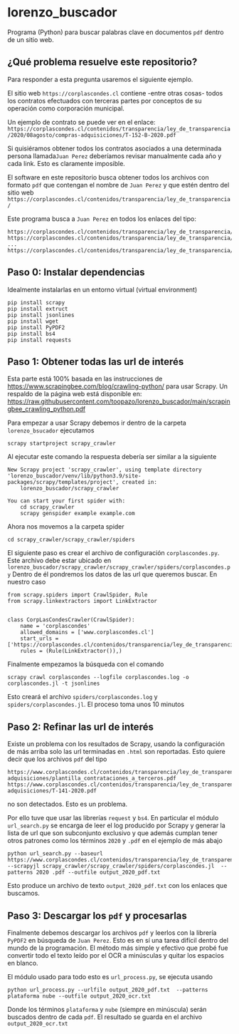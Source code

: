 # lorenzo_buscador
Programa (Python) para buscar palabras clave en documentos ```pdf``` dentro de 
un sitio web. 

## ¿Qué problema resuelve este repositorio?
Para responder a esta pregunta usaremos el siguiente ejemplo.

El sitio web ```https://corplascondes.cl``` contiene -entre otras cosas- todos 
los contratos efectuados con terceras partes por conceptos de su operación 
como corporación municipal. 

Un ejemplo de contrato se puede ver en el enlace:
```https://corplascondes.cl/contenidos/transparencia/ley_de_transparencia/2020/08agosto/compras-adquisiciones/T-152-B-2020.pdf```

Si quisiéramos obtener todos los contratos asociados a una determinada persona
llamada```Juan Perez``` deberíamos revisar manualmente cada año y cada link. 
Esto es claramente imposible. 

El software en este repositorio busca obtener todos 
los archivos con formato ```pdf``` que contengan el nombre de ```Juan Perez``` 
y que estén dentro del sitio web 
```https://corplascondes.cl/contenidos/transparencia/ley_de_transparencia/```

Este programa busca a ```Juan Perez``` en todos los enlaces del tipo:
```
https://corplascondes.cl/contenidos/transparencia/ley_de_transparencia/aaa.pdf
https://corplascondes.cl/contenidos/transparencia/ley_de_transparencia/aaa/bbb.pdf
...
https://corplascondes.cl/contenidos/transparencia/ley_de_transparencia/xxx/yyy/zzz.pdf
```

## Paso 0: Instalar dependencias

Idealmente instalarlas en un entorno virtual (virtual environment)
```commandline
pip install scrapy
pip install extruct
pip install jsonlines
pip install wget
pip install PyPDF2
pip install bs4
pip install requests
```

## Paso 1: Obtener todas las url de interés
Esta parte está 100% basada en las instrucciones de 
https://www.scrapingbee.com/blog/crawling-python/ para usar Scrapy. Un respaldo
de la página web está disponible en: 
https://raw.githubusercontent.com/toopazo/lorenzo_buscador/main/scrapingbee_crawling_python.pdf

Para empezar a usar Scrapy debemos ir dentro de la carpeta ``lorenzo_bsucador`` ejecutamos
```commandline
scrapy startproject scrapy_crawler
```
Al ejecutar este comando la respuesta debería ser similar a la siguiente
```
New Scrapy project 'scrapy_crawler', using template directory 'lorenzo_buscador/venv/lib/python3.9/site-packages/scrapy/templates/project', created in:
    lorenzo_buscador/scrapy_crawler

You can start your first spider with:
    cd scrapy_crawler
    scrapy genspider example example.com
```
Ahora nos movemos a la carpeta spider 
```
cd scrapy_crawler/scrapy_crawler/spiders
```
El siguiente paso es crear el archivo de configuración ``corplascondes.py``. 
Este archivo debe estar ubicado en 
```lorenzo_buscador/scrapy_crawler/scrapy_crawler/spiders/corplascondes.py```
Dentro de él pondremos los datos de las url que queremos buscar. En nuestro caso
```
from scrapy.spiders import CrawlSpider, Rule
from scrapy.linkextractors import LinkExtractor


class CorpLasCondesCrawler(CrawlSpider):
    name = 'corplascondes'
    allowed_domains = ['www.corplascondes.cl']
    start_urls = ['https://corplascondes.cl/contenidos/transparencia/ley_de_transparencia']
    rules = (Rule(LinkExtractor()),)
```
Finalmente empezamos la búsqueda con el comando
```commandline
scrapy crawl corplascondes --logfile corplascondes.log -o corplascondes.jl -t jsonlines
```
Esto creará el archivo ```spiders/corplascondes.log``` y ```spiders/corplascondes.jl```. El proceso toma unos 10 
minutos

## Paso 2: Refinar las url de interés
Existe un problema con los resultados de Scrapy, usando la configuración de más
arriba solo las url terminadas en ```.html``` son reportadas. Esto quiere decir
que los archivos ```pdf``` del tipo 
```
https://www.corplascondes.cl/contenidos/transparencia/ley_de_transparencia/2020/06junio/compras-adquisiciones/plantilla_contrataciones_a_terceros.pdf
https://www.corplascondes.cl/contenidos/transparencia/ley_de_transparencia/2020/06junio/compras-adquisiciones/T-141-2020.pdf
```
no son detectados. Esto es un problema.

Por ello tuve que usar las librerías ```request``` y ```bs4```. En particular el 
módulo ```url_search.py``` se encarga de leer el log producido por Scrapy
y generar la lista de url que son subconjunto exclusivo y que además cumplan 
tener otros patrones como los términos ```2020``` y ```.pdf``` en el ejemplo de
más abajo
```commandline
python url_search.py --baseurl https://www.corplascondes.cl/contenidos/transparencia/ley_de_transparencia/ --scrapyjl scrapy_crawler/scrapy_crawler/spiders/corplascondes.jl  --patterns 2020 .pdf --outfile output_2020_pdf.txt
```
Esto produce un archivo de texto ```output_2020_pdf.txt``` con los enlaces 
que buscamos. 

## Paso 3: Descargar los ```pdf``` y procesarlas

Finalmente debemos descargar los archivos ```pdf``` y leerlos con la librería 
```PyPDF2``` en búsqueda de ```Juan Perez```. Esto es en sí una tarea difícil 
dentro del mundo de la programación. El método más simple y efectivo que probé 
fue convertir todo el texto leído por el OCR a minúsculas y quitar los espacios
en blanco.

El módulo usado para todo esto es ```url_process.py```, se ejecuta usando
```commandline
python url_process.py --urlfile output_2020_pdf.txt  --patterns plataforma nube --outfile output_2020_ocr.txt
```
Donde los términos ```plataforma``` y ```nube``` (siempre en minúscula) serán 
buscados dentro de cada ```pdf```. El resultado se guarda en el archivo 
```output_2020_ocr.txt```

